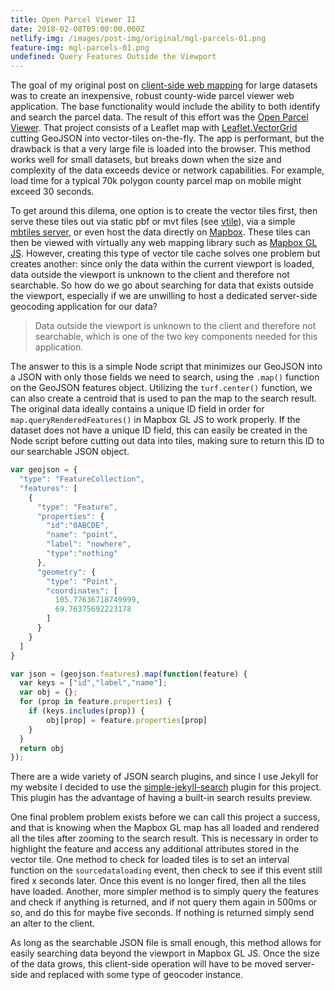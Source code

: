 ```yaml
---
title: Open Parcel Viewer II
date: 2018-02-08T05:00:00.000Z
netlify-img: /images/post-img/original/mgl-parcels-01.png
feature-img: mgl-parcels-01.png
undefined: Query Features Outside the Viewport
---
```

The goal of my original post on [client-side web mapping](https://getbounds.com/blog/leaflet-and-geojson-tiles/) for large datasets was to create an inexpensive, robust county-wide parcel viewer web application. The base functionality would include the ability to both identify and search the parcel data. The result of this effort was the [Open Parcel Viewer](https://github.com/ovrdc/parcel-viewer). That project consists of a Leaflet map with [Leaflet.VectorGrid](https://github.com/Leaflet/Leaflet.VectorGrid) cutting GeoJSON into vector-tiles on-the-fly. The app is performant, but the drawback is that a very large file is loaded into the browser. This method works well for small datasets, but breaks down when the size and complexity of the data exceeds device or network capabilities. For example, load time for a typical 70k polygon county parcel map on mobile might exceed 30 seconds. 

To get around this dilema, one option is to create the vector tiles first, then serve these tiles out via static pbf or mvt files (see [vtile](https://www.npmjs.com/package/vtile)), via a simple [mbtiles server](https://github.com/ovrdc/tileserver), or even host the data directly on [Mapbox](https://www.mapbox.com). These tiles can then be viewed with virtually any web mapping library such as [Mapbox GL JS](https://www.mapbox.com/mapbox-gl-js/api/). However, creating this type of vector tile cache solves one problem but creates another: since only the data within the current viewport is loaded, data outside the viewport is unknown to the client and therefore not searchable. So how do we go about searching for data that exists outside the viewport, especially if we are unwilling to host a dedicated server-side geocoding application for our data?

> Data outside the viewport is unknown to the client and therefore not searchable, which is one of the two key components needed for this application.

The answer to this is a simple Node script that minimizes our GeoJSON into a JSON with only those fields we need to search, using the `.map()` function on the GeoJSON features object. Utilizing the `turf.center()` function, we can also create a centroid that is used to pan the map to the search result. The original data ideally contains a unique ID field in order for `map.queryRenderedFeatures()` in Mapbox GL JS to work properly. If the dataset does not have a unique ID field, this can easily be created in the Node script before cutting out data into tiles, making sure to return this ID to our searchable JSON object.

```javascript
var geojson = {
  "type": "FeatureCollection",
  "features": [
    {
      "type": "Feature",
      "properties": {
        "id":"0ABCDE",
        "name": "point",
        "label": "nowhere",
        "type":"nothing"
      },
      "geometry": {
        "type": "Point",
        "coordinates": [
          105.77636718749999,
          69.76375692223178
        ]
      }
    }
  ]
}

var json = (geojson.features).map(function(feature) {
  var keys = ["id","label","name"];
  var obj = {};
  for (prop in feature.properties) {
    if (keys.includes(prop)) {
        obj[prop] = feature.properties[prop]
    }
  }
  return obj
});
```

There are a wide variety of JSON search plugins, and since I use Jekyll for my website I decided to use the [simple-jekyll-search](https://github.com/christian-fei/Simple-Jekyll-Search) plugin for this project. This plugin has the advantage of having a built-in search results preview.  

One final problem problem exists before we can call this project a success, and that is knowing when the Mapbox GL map has all loaded and rendered all the tiles after zooming to the search result. This is necessary in order to highlight the feature and access any additional attributes stored in the vector tile. One method to check for loaded tiles is to set an interval function on the `sourcedataloading` event, then check to see if this event still fired x seconds later. Once this event is no longer fired, then all the tiles have loaded. Another, more simpler method is to simply query the features and check if anything is returned, and if not query them again in 500ms or so, and do this for maybe five seconds. If nothing is returned simply send an alter to the client.

As long as the searchable JSON file is small enough, this method allows for easily searching data beyond the viewport in Mapbox GL JS. Once the size of the data grows, this client-side operation will have to be moved server-side and replaced with some type of geocoder instance.
